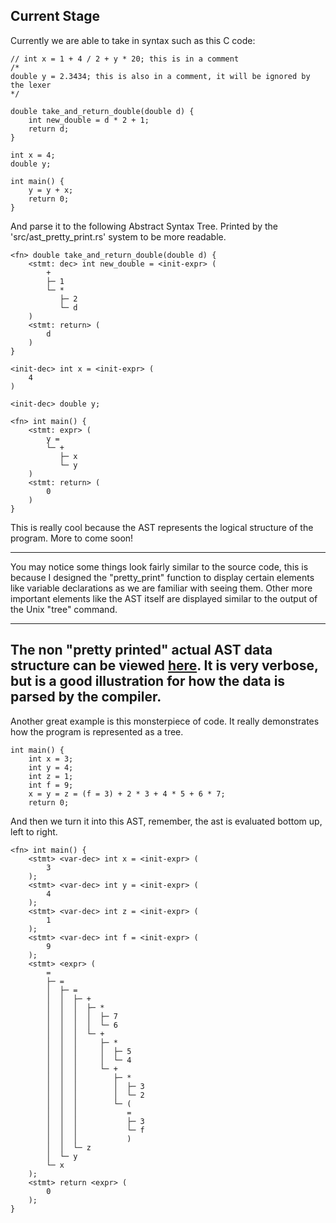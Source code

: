 
## Current Stage
Currently we are able to take in syntax such as this C code:
```
// int x = 1 + 4 / 2 + y * 20; this is in a comment
/*
double y = 2.3434; this is also in a comment, it will be ignored by the lexer
*/

double take_and_return_double(double d) {
    int new_double = d * 2 + 1;
    return d;
}

int x = 4;
double y;

int main() {
    y = y + x;
    return 0;
}
```
And parse it to the following Abstract Syntax Tree. Printed by the 'src/ast_pretty_print.rs' system to be more readable.
```
<fn> double take_and_return_double(double d) {
    <stmt: dec> int new_double = <init-expr> (
        +
        ├─ 1
        └─ *
           ├─ 2
           └─ d
    )
    <stmt: return> (
        d
    )
}

<init-dec> int x = <init-expr> (
    4
)

<init-dec> double y;

<fn> int main() {
    <stmt: expr> (
        y =
        └─ +
           ├─ x
           └─ y
    )
    <stmt: return> (
        0
    )
}
```
This is really cool because the AST represents the logical structure of the program.
More to come soon!

---
You may notice some things look fairly similar to the
source code, this is because I designed the "pretty_print" function
to display certain elements like variable declarations as we are familiar
with seeing them. Other more important elements like the AST itself are
displayed similar to the output of the Unix "tree" command.

---
The non "pretty printed" actual AST data structure can be viewed [here](EX-AST.ron).
It is very verbose, but is a good illustration for how the data is parsed by the compiler.
---
Another great example is this monsterpiece of code. It really demonstrates how the program is represented as a tree.
```
int main() {
    int x = 3;
    int y = 4;
    int z = 1;
    int f = 9;
    x = y = z = (f = 3) + 2 * 3 + 4 * 5 + 6 * 7;
    return 0;
```
And then we turn it into this AST, remember, the ast is evaluated bottom up, left to right.
```
<fn> int main() {
    <stmt> <var-dec> int x = <init-expr> (
        3
    );
    <stmt> <var-dec> int y = <init-expr> (
        4
    );
    <stmt> <var-dec> int z = <init-expr> (
        1
    );
    <stmt> <var-dec> int f = <init-expr> (
        9
    );
    <stmt> <expr> (
        =
        ├─ =
        │  ├─ =
        │  │  ├─ +
        │  │  │  ├─ *
        │  │  │  │  ├─ 7
        │  │  │  │  └─ 6
        │  │  │  └─ +
        │  │  │     ├─ *
        │  │  │     │  ├─ 5
        │  │  │     │  └─ 4
        │  │  │     └─ +
        │  │  │        ├─ *
        │  │  │        │  ├─ 3
        │  │  │        │  └─ 2
        │  │  │        └─ (
        │  │  │           =
        │  │  │           ├─ 3
        │  │  │           └─ f
        │  │  │           )
        │  │  └─ z
        │  └─ y
        └─ x
    );
    <stmt> return <expr> (
        0
    );
}
```